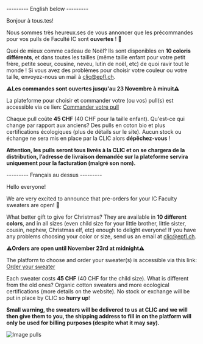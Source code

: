 --------- English below ---------

Bonjour à tous.tes!

Nous sommes très heureux.ses de vous annoncer que les précommandes pour vos pulls de Faculté IC sont **ouvertes** ! 🥳

Quoi de mieux comme cadeau de Noël? Ils sont disponibles en **10 coloris différents**, et dans toutes les tailles (même taille enfant pour votre petit frère, petite soeur, cousine, neveu, lutin de noël, etc) de quoi ravir tout le monde ! Si vous avez des problèmes pour choisir votre couleur ou votre taille, envoyez-nous un mail à [clic@epfl.ch](clic@epfl.ch).

**⚠️Les commandes sont ouvertes jusqu'au 23 Novembre à minuit⚠️**

La plateforme pour choisir et commander votre (ou vos) pull(s) est accessible via ce lien: 
[Commander votre pull](https://one-way.one/blogs/pre-commandes/clic-epfl)

Chaque pull coûte **45 CHF** (40 CHF pour la taille enfant). Qu'est-ce qui change par rapport aux anciens? Des pulls en coton bio et plus certifications écologiques (plus de détails sur le site). Aucun stock ou échange ne sera mis en place par la CLIC  alors **dépêchez-vous** !

**Attention, les pulls seront tous livrés à la CLIC et on se chargera de la distribution, l’adresse de livraison demandée sur la plateforme servira uniquement pour la facturation (malgré son nom).**

--------- Français au dessus ---------

Hello everyone!

We are very excited to announce that pre-orders for your IC Faculty sweaters are open! 🥳

What better gift to give for Christmas? They are available in **10 different colors**, and in all sizes (even child size for your little brother, little sister, cousin, nephew, Christmas elf, etc) enough to delight everyone! If you have any problems choosing your color or size, send us an email at [clic@epfl.ch](clic@epfl.ch).

**⚠️Orders are open until November 23rd at midnight⚠️**

The platform to choose and order your sweater(s) is accessible via this link: 
[Order your sweater](https://one-way.one/blogs/pre-commandes/clic-epfl)

Each sweater costs **45 CHF** (40 CHF for the child size). What is different from the old ones? Organic cotton sweaters and more ecological certifications (more details on the website). No stock or exchange will be put in place by CLIC so **hurry up**!

**Small warning, the sweaters will be delivered to us at CLIC and we will then give them to you, the shipping address to fill in on the platform will only be used for billing purposes (despite what it may say).**

![Image pulls](/news/31/all.jpg)